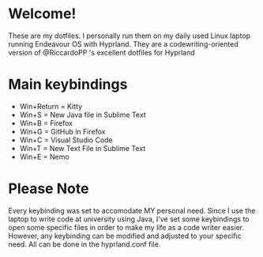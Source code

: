 # Welcome!
These are my dotfiles. I personally run them on my daily used Linux laptop running Endeavour OS with Hyprland. They are a codewriting-oriented version of @RiccardoPP 's excellent dotfiles for Hyprland

# Main keybindings
- Win+Return = Kitty
- Win+S = New Java file in Sublime Text
- Win+B = Firefox
- Win+G = GitHub in Firefox
- Win+C = Visual Studio Code
- Win+T = New Text File in Sublime Text 
- Win+E = Nemo

# Please Note
Every keybinding was set to accomodate MY personal need. Since I use the laptop to write code at university using Java, I've set some keybindings to open some specific files in order to make my life as a code writer easier. However, any keybinding can be modified and adjusted to your specific need. All can be done in the hyprland.conf file.
